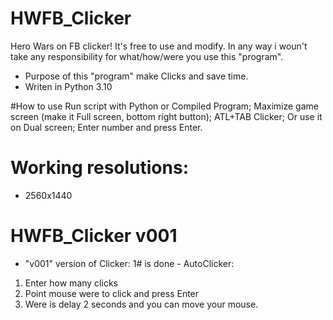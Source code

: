 # HWFB_Clicker
Hero Wars on FB clicker!
It's free to use and modify. 
In any way i woun't take any responsibility for what/how/were you use this "program".
* Purpose of this "program" make Clicks and save time.
* Writen in Python 3.10

#How to use
Run script with Python or Compiled Program;
Maximize game screen (make it Full screen, bottom right button);
ATL+TAB Clicker; Or use it on Dual screen;
Enter number and press Enter.

# Working resolutions:

- 2560x1440

# HWFB_Clicker v001

- "v001" version of Clicker:
1# is done - AutoClicker:
 1. Enter how many clicks 
 2. Point mouse were to click and press Enter
 3. Were is delay 2 seconds and you can move your mouse.
